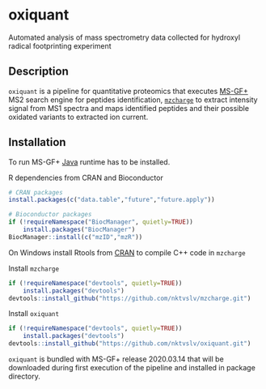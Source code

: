 # oxiquant
Automated analysis of mass spectrometry data collected for hydroxyl radical footprinting experiment

## Description
`oxiquant` is a pipeline for quantitative proteomics that executes 
[MS-GF+](https://github.com/MSGFPlus/msgfplus) 
MS2 search engine for peptides identification, 
[`mzcharge`](https://github.com/nktvslv/mzcharge) to extract 
intensity signal from MS1 spectra and maps identified peptides and their possible oxidated variants to extracted ion current.

## Installation
To run MS-GF+ [Java](https://www.java.com/en/download/manual.jsp)
runtime has to be installed.

R dependencies from CRAN and Bioconductor
```R
# CRAN packages
install.packages(c("data.table","future","future.apply"))

# Bioconductor packages
if (!requireNamespace("BiocManager", quietly=TRUE))
    install.packages("BiocManager")
BiocManager::install(c("mzID","mzR"))
```
On Windows install Rtools from [CRAN](https://cran.r-project.org) to 
compile C++ code in `mzcharge`

Install `mzcharge`
```R
if (!requireNamespace("devtools", quietly=TRUE))
    install.packages("devtools")
devtools::install_github("https://github.com/nktvslv/mzcharge.git")
```

Install `oxiquant`
```R
if (!requireNamespace("devtools", quietly=TRUE))
    install.packages("devtools")
devtools::install_github("https://github.com/nktvslv/oxiquant.git")
```

`oxiquant` is bundled with MS-GF+ release 2020.03.14 that will be downloaded
during first execution of the pipeline and installed in package directory.
